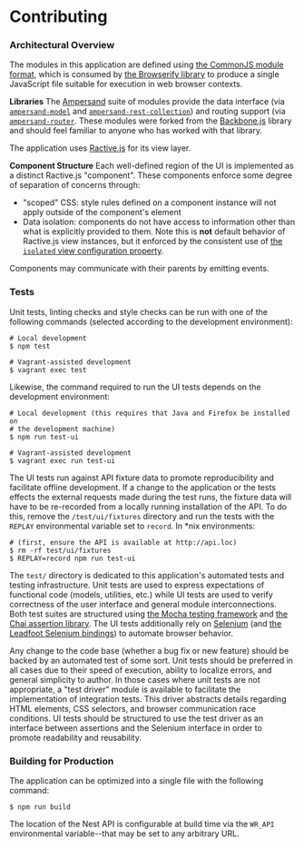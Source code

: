 # Contributing

### Architectural Overview

The modules in this application are defined using [the CommonJS module
format](http://wiki.commonjs.org/wiki/Modules/1.1), which is consumed by [the
Browserify library](http://browserify.org/) to produce a single JavaScript file
suitable for execution in web browser contexts.

**Libraries** The [Ampersand](https://ampersandjs.com/) suite of modules
provide the data interface (via
[`ampersand-model`](https://github.com/ampersandjs/ampersand-model) and
[`ampersand-rest-collection`](https://github.com/ampersandjs/ampersand-rest-collection))
and routing support (via
[`ampersand-router`](https://github.com/ampersandjs/ampersand-router). These
modules were forked from the [Backbone.js](http://backbonejs.org/) library and
should feel familiar to anyone who has worked with that library.

The application uses [Ractive.js](http://www.ractivejs.org/) for its view
layer.

**Component Structure** Each well-defined region of the UI is implemented as a
distinct Ractive.js "component". These components enforce some degree of
separation of concerns through:

- "scoped" CSS: style rules defined on a component instance will not apply
  outside of the component's element
- Data isolation: components do not have access to information other than what
  is explicitly provided to them. Note this is **not** default behavior of
  Ractive.js view instances, but it enforced by the consistent use of [the
  `isolated` view configuration
  property](http://docs.ractivejs.org/latest/options#isolated).

Components may communicate with their parents by emitting events.

### Tests

Unit tests, linting checks and style checks can be run with one of the
following commands (selected according to the development environment):

    # Local development
    $ npm test

    # Vagrant-assisted development
    $ vagrant exec test

Likewise, the command required to run the UI tests depends on the development
environment:

    # Local development (this requires that Java and Firefox be installed on
    # the development machine)
    $ npm run test-ui

    # Vagrant-assisted development
    $ vagrant exec run test-ui

The UI tests run against API fixture data to promote reproducibility and
facilitate offline development. If a change to the application or the tests
effects the external requests made during the test runs, the fixture data will
have to be re-recorded from a locally running installation of the API. To do
this, remove the `/test/ui/fixtures` directory and run the tests with the
`REPLAY` environmental variable set to `record`. In \*nix environments:

    # (first, ensure the API is available at http://api.loc)
    $ rm -rf test/ui/fixtures
    $ REPLAY=record npm run test-ui

The `test/` directory is dedicated to this application's automated tests and
testing infrastructure. Unit tests are used to express expectations of
functional code (models, utilities, etc.) while UI tests are used to verify
correctness of the user interface and general module interconnections. Both
test suites are structured using [the Mocha testing
framework](http://mochajs.org/) and [the Chai assertion
library](http://chaijs.com/). The UI tests additionally rely on
[Selenium](http://www.seleniumhq.org/) (and [the Leadfoot Selenium
bindings](https://theintern.github.io/leadfoot/)) to automate browser behavior.

Any change to the code base (whether a bug fix or new feature) should be backed
by an automated test of some sort. Unit tests should be preferred in all cases
due to their speed of execution, ability to localize errors, and general
simplicity to author. In those cases where unit tests are not appropriate, a
"test driver" module is available to facilitate the implementation of
integration tests. This driver abstracts details regarding HTML elements, CSS
selectors, and browser communication race conditions. UI tests should be
structured to use the test driver as an interface between assertions and the
Selenium interface in order to promote readability and reusability.

### Building for Production

The application can be optimized into a single file with the following command:

    $ npm run build

The location of the Nest API is configurable at build time via the `WR_API`
environmental variable--that may be set to any arbitrary URL.
